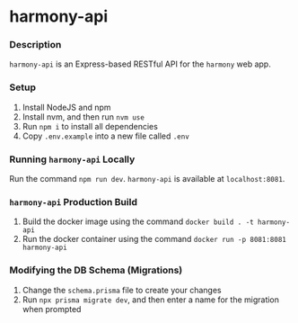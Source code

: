# harmony-api

### Description

`harmony-api` is an Express-based RESTful API for the `harmony` web app.

### Setup

1. Install NodeJS and npm
2. Install nvm, and then run `nvm use`
3. Run `npm i` to install all dependencies
4. Copy `.env.example` into a new file called `.env`

### Running `harmony-api` Locally

Run the command `npm run dev`.
`harmony-api` is available at `localhost:8081`.

### `harmony-api` Production Build

1. Build the docker image using the command `docker build . -t harmony-api`
2. Run the docker container using the command `docker run -p 8081:8081 harmony-api`

### Modifying the DB Schema (Migrations)

1. Change the `schema.prisma` file to create your changes
2. Run `npx prisma migrate dev`, and then enter a name for the migration when prompted
